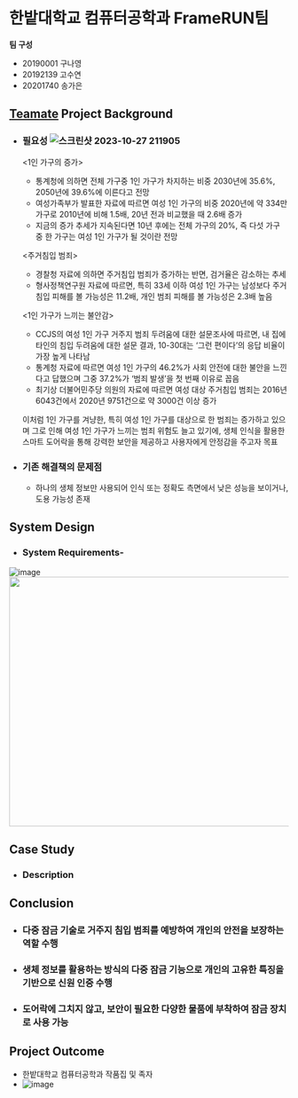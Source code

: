 # 한밭대학교 컴퓨터공학과 FrameRUN팀

**팀 구성**
- 20190001 구나영 
- 20192139 고수연
- 20201740 송가은

## <u>Teamate</u> Project Background
- ### 필요성 ![스크린샷 2023-10-27 211905](https://github.com/HBNU-SWUNIV/come-capstone23-framerun/assets/123061106/5a3119ec-695c-46f2-aede-43e7eabf853c)
  <1인 가구의 증가>
  - 통계청에 의하면 전체 가구중 1인 가구가 차지하는 비중 2030년에 35.6%, 2050년에 39.6%에 이른다고 전망
  - 여성가족부가 발표한 자료에 따르면 여성 1인 가구의 비중 2020년에 약 334만 가구로 2010년에 비해 1.5배, 20년 전과 비교했을 때 2.6배 증가
  - 지금의 증가 추세가 지속된다면 10년 후에는 전체 가구의 20%, 즉 다섯 가구 중 한 가구는 여성 1인 가구가 될 것이란 전망

  <주거침입 범죄>
  - 경찰청 자료에 의하면 주거침입 범죄가 증가하는 반면, 검거율은 감소하는 추세
  - 형사정책연구원 자료에 따르면, 특히 33세 이하 여성 1인 가구는 남성보다 주거침입 피해를 볼 가능성은 11.2배, 개인 범죄 피해를 볼 가능성은 2.3배 높음
 
  <1인 가구가 느끼는 불안감>
  - CCJS의 여성 1인 가구 거주지 범죄 두려움에 대한 설문조사에 따르면, 내 집에 타인의 침입 두려움에 대한 설문 결과, 10-30대는 ‘그런 편이다’의 응답 비율이 가장 높게 나타남
  - 통계청 자료에 따르면 여성 1인 가구의 46.2%가 사회 안전에 대한 불안을 느낀다고 답했으며 그중 37.2%가 ‘범죄 발생’을 첫 번째 이유로 꼽음
  - 최기상 더불어민주당 의원의 자료에 따르면 여성 대상 주거침입 범죄는 2016년 6043건에서 2020년 9751건으로 약 3000건 이상 증가

  이처럼 1인 가구를 겨냥한, 특히 여성 1인 가구를 대상으로 한 범죄는 증가하고 있으며 그로 인해 여성 1인 가구가 느끼는 범죄 위험도 늘고 있기에, 생체 인식을 활용한 스마트 도어락을 통해 강력한 보안을 제공하고 사용자에게 안정감을 주고자 목표

- ### 기존 해결책의 문제점
  - 하나의 생체 정보만 사용되어 인식 또는 정확도 측면에서 낮은 성능을 보이거나, 도용 가능성 존재
    
  
## System Design
  - ### System Requirements-
![image](https://github.com/HBNU-SWUNIV/come-capstone23-framerun/assets/127067076/01e96285-1b0b-4815-872c-d6ce53adb6fa)
<img src = "https://github.com/HBNU-SWUNIV/come-capstone23-framerun/assets/101303761/c4eec178-ca01-44a1-85d6-317e02cf6638" width="640" height="450"/>
## Case Study
  - ### Description
  
  
## Conclusion
  - ### 다중 잠금 기술로 거주지 침입 범죄를 예방하여 개인의 안전을 보장하는 역할 수행
  - ### 생체 정보를 활용하는 방식의 다중 잠금 기능으로 개인의 고유한 특징을 기반으로 신원 인증 수행
  - ### 도어락에 그치지 않고, 보안이 필요한 다양한 물품에 부착하여 잠금 장치로 사용 가능
  
## Project Outcome
* 한밭대학교 컴퓨터공학과 작품집 및 족자
* ![image](https://github.com/HBNU-SWUNIV/come-capstone23-framerun/assets/127067076/6eda0cfc-a9d7-4441-a08e-3230c168f340)
